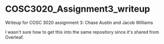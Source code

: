 # COSC3020_Assignment3_writeup
Writeup for COSC 3020 assignment 3: Chase Austin and Jacob Williams

I wasn't sure how to get this into the same repository since it's shared from Overleaf.
